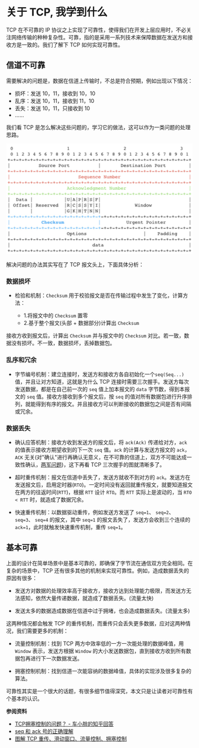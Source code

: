 # 关于 TCP, 我学到什么


TCP 在不可靠的 IP 协议之上实现了可靠性，使得我们在开发上层应用时，不必关注网络传输的种种复杂性。可靠，指的是采用一系列技术来保障数据在发送方和接收方是一致的。我们了解下 TCP 如何实现可靠性。

## 信道不可靠

需要解决的问题是，数据在信道上传输时，不总是符合预期，例如出现以下情况：

- 损坏：发送 10，11，接收到 10，10
- 乱序：发送 10，11，接收到 11，10
- 丢失：发送 10，11，只接收到 10
- ......

我们看 TCP 是怎么解决这些问题的，学习它的做法，这可以作为一类问题的处理思路。

![TCP报文头](/img/tcp.jpg "TCP报文头")

解决问题的办法其实写在了 TCP 报文头上，下面具体分析：

### 数据损坏

- 检验和机制：`Checksum` 用于校验报文是否在传输过程中发生了变化，计算方法：

  - 1.将报文中的 `Checksum` 置零
  - 2.基于整个报文(头部 + 数据部分)计算出 `Checksum`

接收方收到报文后，计算出 `Checksum` 并与报文中的 `Checksum` 对比。若一致，数据没有损坏。不一致，数据损坏，丢掉数据包。

### 乱序和冗余

- 字节编号机制：建立连接时，发送方和接收方各自初始化一个`seq(Seq...)` 值，并且让对方知道，这就是为什么 TCP 连接时需要三次握手。发送方每次发送数据，都是在自己前一次的 `seq` 值上加本报文的 `data` 字节数，得到本报文的 `seq` 值。接收方接收到多个报文后，按 `seq` 的值对所有数据包进行升序排列，就能得到有序的报文。并且接收方可以判断接收的数据包之间是否有间隔或冗余。

### 数据丢失

- 确认应答机制：接收方收到发送方的报文后，将 `ack(Ack)` 传递给对方，`ack` 的值表示接收方期望收到的下一次 `seq` 值。`ack` 的计算与发送方报文的 `ack`，`ACK` 无关(对"确认"进行再确认无意义，在不可靠的信道上，双方不可能达成一致性确认，[两军问题](https://zhuanlan.zhihu.com/p/163512312))，这下再看 TCP 三次握手的图就清晰多了。

- 超时重传机制：报文在信道中丢失了，发送方就收不到对方的 `ack`。发送方在发送报文后，启用定时器(`RTO`)。一定时间没有返回就重传报文，就要知道报文在两方的往返时间(`RTT`)，根据 `RTT` 设计 `RTO`。而 `RTT` 实际上是波动的，当 `RTO < RTT` 时，就造成了数据冗余。

- 快速重传机制：以数据驱动重传，例如发送方发送了 `seq=1`、 `seq=2`、 `seq=3`、 `seq=4` 的报文，其中 `seq=1` 的报文丢失了，发送方会收到三个连续的 `ack=1`，此时就触发快速重传机制，重传 `seq=1`。

## 基本可靠

上面的设计在简单场景中是基本可靠的，即确保了字节流在通信双方完全相同。在复杂的场景中，TCP 还有很多其他的机制来实现可靠性。例如，造成数据丢失的原因有很多：

- 发送方对数据的处理效率高于接收方，接收方达到处理能力极限，而发送方无法感知，依然大量传递数据，就造成了数据丢失。(流量太快)

- 发送太多的数据造成数据在信道中过于拥堵，也会造成数据丢失。(流量太多)

这两种情况都会触发 TCP 的重传机制，而重传只会丢失更多数据，应对这两种情况，我们需要更多的机制：

- 流量控制机制：找到 TCP 两方中效率低的一方一次能处理的数据峰值，用 `Window` 表示，发送方根据 `Window` 的大小发送数据包，直到接收方收到所有数据包再进行下一次数据发送。

- 拥塞控制机制：找到信道一次能容纳的数据峰值，具体的实现涉及很多复杂的算法。

可靠性其实是一个很大的话题，有很多细节值得深究，本文只是让读者对可靠性有个基本的认识。

**参阅资料**

- [TCP拥塞控制的问题？ - 车小胖的知乎回答](https://www.zhihu.com/question/58517416/answer/158142955)
- [seq 和 ack 号的正确理解](https://www.cnblogs.com/realjimmy/p/12930797.html)
- [图解 TCP 重传、滑动窗口、流量控制、拥塞控制](https://zhuanlan.zhihu.com/p/133307545)

